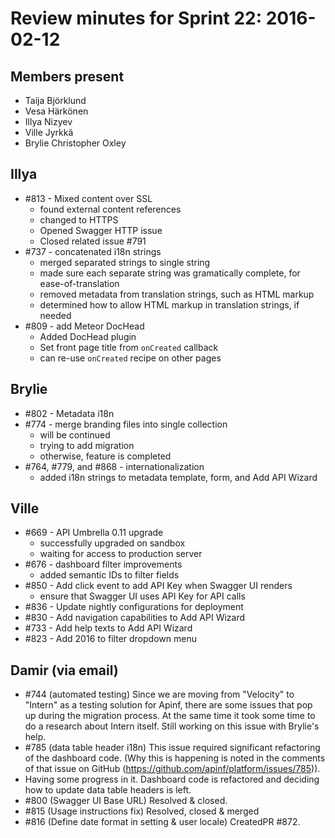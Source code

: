 # Review minutes for Sprint 22: 2016-02-12

## Members present

* Taija Björklund
* Vesa Härkönen
* Illya Nizyev
* Ville Jyrkkä
* Brylie Christopher Oxley


## Illya

- #813 - Mixed content over SSL
  - found external content references
  - changed to HTTPS
  - Opened Swagger HTTP  issue
  - Closed related issue #791
- #737 - concatenated i18n strings
  - merged separated strings to single string
  - made sure each separate string was gramatically complete, for ease-of-translation
  - removed metadata from translation strings, such as HTML markup
  - determined how to allow HTML markup in translation strings, if needed
- #809 - add Meteor DocHead
  - Added DocHead plugin
  - Set front page title from `onCreated` callback
  - can re-use `onCreated` recipe on other pages

## Brylie

- #802 - Metadata i18n
- #774 - merge branding files into single collection
  - will be continued
  - trying to add migration
  - otherwise, feature is completed
- #764, #779, and #868 - internationalization
  - added i18n strings to metadata template, form, and Add API Wizard 

## Ville

- #669 - API Umbrella 0.11 upgrade
  - successfully upgraded on sandbox
  - waiting for access to production server
- #676 - dashboard filter improvements
  - added semantic IDs to filter fields
- #850 - Add click event to add API Key when Swagger UI renders
  - ensure that Swagger UI uses API Key for API calls
- #836 - Update nightly configurations for deployment
- #830 - Add navigation capabilities to Add API Wizard
- #733 - Add help texts to Add API Wizard
- #823 - Add 2016 to filter dropdown menu

## Damir (via email)

- #744 (automated testing) Since we are moving from "Velocity" to "Intern" as a testing solution for Apinf, there are some issues that pop up during the migration process. At the same time it took some time to do a research about Intern itself. Still working on this issue with Brylie's help.
- #785 (data table header i18n) This issue required significant refactoring of the dashboard code. (Why this is happening is noted in the comments of that issue on GitHub (https://github.com/apinf/platform/issues/785)).
- Having some progress in it. Dashboard code is refactored and deciding how to update data table headers is left.
- #800 (Swagger UI Base URL) Resolved & closed.
- #815 (Usage instructions fix) Resolved, closed & merged
- #816 (Define date format in setting & user locale) CreatedPR #872.
